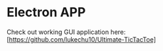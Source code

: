 ﻿# Electron APP

Check out working GUI application here: [https://github.com/lukechu10/Ultimate-TicTacToe]

